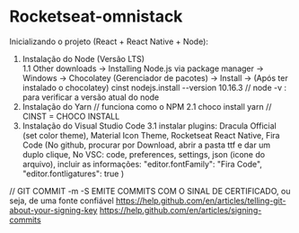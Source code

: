 # Rocketseat-omnistack



Inicializando o projeto (React + React Native + Node):

1. Instalação do Node (Versão LTS) <br>
1.1 Other downloads -> Installing Node.js via package manager -> Windows -> Chocolatey (Gerenciador de pacotes) -> Install -> (Após ter instalado o chocolatey) cinst nodejs.install --version 10.16.3
// node -v : para verificar a versão atual do node
2. Instalação do Yarn  // funciona como o NPM
2.1 choco install yarn // CINST = CHOCO INSTALL
3. Instalação do Visual Studio Code
3.1 instalar plugins: Dracula Official (set color theme), Material Icon Theme, Rocketseat React Native, Fira Code (No github, procurar por Download, abrir a pasta ttf e dar um duplo clique, No VSC: code, preferences, settings, json (icone do arquivo), incluir as informações: "editor.fontFamily": "Fira Code", "editor.fontligatures": true )

// GIT COMMIT -m -S         EMITE COMMITS COM O SINAL DE CERTIFICADO, ou seja, de uma fonte confiável    https://help.github.com/en/articles/telling-git-about-your-signing-key
https://help.github.com/en/articles/signing-commits
